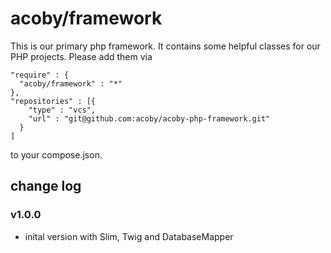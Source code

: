 # acoby/framework

This is our primary php framework. It contains some helpful classes for our PHP projects. Please add them via

    "require" : {
      "acoby/framework" : "*"
    },
    "repositories" : [{
        "type" : "vcs",
        "url" : "git@github.com:acoby/acoby-php-framework.git"
      }
    ]

to your compose.json.

## change log

### v1.0.0

- inital version with Slim, Twig and DatabaseMapper
